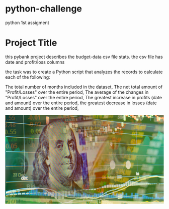 # python-challenge
python 1st assigment 
# Project Title

this pybank project describes the budget-data csv file stats. 
the csv file has date and profit/loss columns

the task was to create a Python script that analyzes the records to calculate each of the following:

The total number of months included in the dataset,
The net total amount of "Profit/Losses" over the entire period,
The average of the changes in "Profit/Losses" over the entire period,
The greatest increase in profits (date and amount) over the entire period,
the greatest decrease in losses (date and amount) over the entire period,

![agreatpybankimage](https://github.com/kameswari609/python-challenge/blob/master/revenue-per-lead.png)
